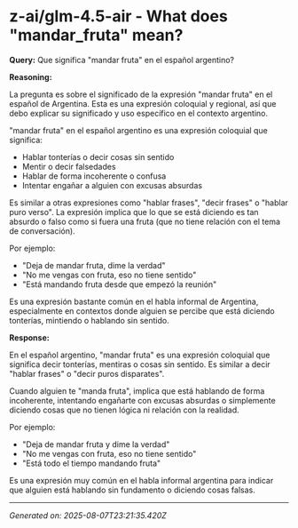 # z-ai/glm-4.5-air - What does "mandar_fruta" mean?

**Query:** Que significa "mandar fruta" en el español argentino?

**Reasoning:**

La pregunta es sobre el significado de la expresión "mandar fruta" en el español de Argentina. Esta es una expresión coloquial y regional, así que debo explicar su significado y uso específico en el contexto argentino.

"mandar fruta" en el español argentino es una expresión coloquial que significa:
- Hablar tonterías o decir cosas sin sentido
- Mentir o decir falsedades
- Hablar de forma incoherente o confusa
- Intentar engañar a alguien con excusas absurdas

Es similar a otras expresiones como "hablar frases", "decir frases" o "hablar puro verso". La expresión implica que lo que se está diciendo es tan absurdo o falso como si fuera una fruta (que no tiene relación con el tema de conversación).

Por ejemplo:
- "Deja de mandar fruta, dime la verdad"
- "No me vengas con fruta, eso no tiene sentido"
- "Está mandando fruta desde que empezó la reunión"

Es una expresión bastante común en el habla informal de Argentina, especialmente en contextos donde alguien se percibe que está diciendo tonterías, mintiendo o hablando sin sentido.

**Response:**


En el español argentino, "mandar fruta" es una expresión coloquial que significa decir tonterías, mentiras o cosas sin sentido. Es similar a decir "hablar frases" o "decir puros disparates".

Cuando alguien te "manda fruta", implica que está hablando de forma incoherente, intentando engañarte con excusas absurdas o simplemente diciendo cosas que no tienen lógica ni relación con la realidad.

Por ejemplo:
- "Deja de mandar fruta y dime la verdad"
- "No me vengas con fruta, eso no tiene sentido"
- "Está todo el tiempo mandando fruta"

Es una expresión muy común en el habla informal argentina para indicar que alguien está hablando sin fundamento o diciendo cosas falsas.

---
*Generated on: 2025-08-07T23:21:35.420Z*
